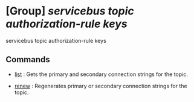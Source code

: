 # [Group] _servicebus topic authorization-rule keys_

servicebus topic authorization-rule keys

## Commands

- [list](/Commands/servicebus/topic/authorization-rule/keys/_list.md)
: Gets the primary and secondary connection strings for the topic.

- [renew](/Commands/servicebus/topic/authorization-rule/keys/_renew.md)
: Regenerates primary or secondary connection strings for the topic.
